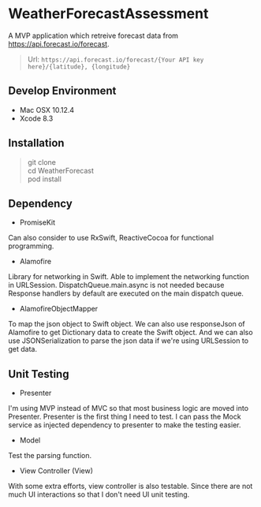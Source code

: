 # WeatherForecastAssessment

A MVP application which retreive forecast data from https://api.forecast.io/forecast.

> Url: `https://api.forecast.io/forecast/{Your API key here}/{latitude}, {longitude}`

## Develop Environment

- Mac OSX 10.12.4
- Xcode 8.3

## Installation

> git clone  
> cd WeatherForecast  
> pod install  

## Dependency

- PromiseKit

Can also consider to use RxSwift, ReactiveCocoa for functional programming.

- Alamofire

Library for networking in Swift. Able to implement the networking function in URLSession. DispatchQueue.main.async is not needed because Response handlers by default are executed on the main dispatch queue.

- AlamofireObjectMapper

To map the json object to Swift object. We can also use responseJson of Alamofire to get Dictionary data to create the Swift object. And we can also use JSONSerialization to parse the json data if we're using URLSession to get data.

## Unit Testing

- Presenter

I'm using MVP instead of MVC so that most business logic are moved into Presenter. Presenter is the first thing I need to test. I can pass the Mock service as injected dependency to presenter to make the testing easier.

- Model

Test the parsing function.

- View Controller (View) 

With some extra efforts, view controller is also testable. Since there are not much UI interactions so that I don't need UI unit testing.



